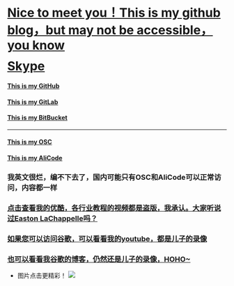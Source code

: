 # [Nice to meet you！This is my github blog，but may not be accessible，you know](https://ztshandong.github.io/)

<script type="text/javascript" src="http://www.skypeassets.com/i/scom/js/skype-uri.js"></script>
<div id="SkypeButton" style="margin:-25px" >
  <script type="text/javascript">
    Skype.ui({
      "name": "call",
      "element": "SkypeButton",
      "participants": ["live:ztshandong"],
      "imageSize":24
    });
  </script>
</div>

# [Skype](skype:live:ztshandong?call)

#### [This is my GitHub](https://github.com/ztshandong/ztshandong.github.io)
#### [This is my GitLab](https://gitlab.com/ztshandongPublic/gitlab.io)
#### [This is my BitBucket](https://bitbucket.org/zhuorui/bitbucket.io)
---
#### [This is my OSC](https://git.oschina.net/ztshandong/oschina.io)
#### [This is my AliCode](https://code.aliyun.com/zhuorui/aliyun.io)

### 我英文很烂，编不下去了，国内可能只有OSC和AliCode可以正常访问，内容都一样
### [点击查看我的优酷，各行业教程的视频都是盗版，我承认。大家听说过Easton LaChappelle吗？](http://i.youku.com/zhangzhuorui)
### [如果您可以访问谷歌，可以看看我的youtube，都是儿子的录像](https://www.youtube.com/channel/UCPNp__Qp_tbehUzgLOjT-gA/playlists)
### [也可以看看我谷歌的博客，仍然还是儿子的录像，HOHO~](https://ztshandong.blogspot.com/)

- 图片点击更精彩！
[![](http://ztshandong.oss-cn-shanghai.aliyuncs.com/kid/moka.jpg)](http://v.youku.com/v_show/id_XMjc0NzcxODkyNA==.html?f=49726549&o=0&spm=a2h1n.8251843.playList.5~5~A#paction)
